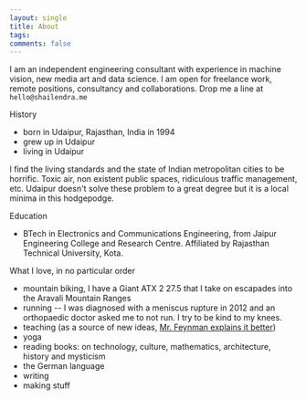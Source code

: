 ```yaml
---
layout: single
title: About
tags: 
comments: false
---
```


I am an independent engineering consultant with experience in machine vision, new media art and data science. I am open for freelance work, remote positions, consultancy and collaborations. Drop me a line at `hello@shailendra.me`

History
- born in Udaipur, Rajasthan, India in 1994
- grew up in Udaipur
- living in Udaipur

I find the living standards and the state of Indian metropolitan cities to be horrific. Toxic air, non existent public spaces, ridiculous traffic management, etc. Udaipur doesn't solve these problem to a great degree but it is a local minima in this hodgepodge.

Education
- BTech in Electronics and Communications Engineering, from Jaipur Engineering College and Research Centre. Affiliated by Rajasthan Technical University, Kota.

What I love, in no particular order
- mountain biking, I have a Giant ATX 2 27.5 that I take on escapades into the Aravali Mountain Ranges
- running -- I was diagnosed with a meniscus rupture in 2012 and an orthopaedic doctor asked me to not run. I try to be kind to my knees.
- teaching (as a source of new ideas, [Mr. Feynman explains it better](http://www.math.utah.edu/~yplee/teaching/feynman.html)) 
- yoga
- reading books:  on technology, culture, mathematics, architecture, history and mysticism
- the German language
- writing
- making stuff
 